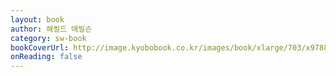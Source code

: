 ```yaml
---
layout: book
author: 해럴드 애빌슨
category: sw-book
bookCoverUrl: http://image.kyobobook.co.kr/images/book/xlarge/703/x9788966261703.jpg
onReading: false
---
```

